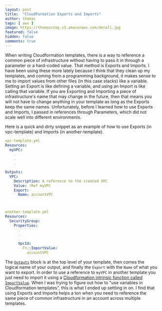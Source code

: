 ```yaml
---
layout: post
title:  "CloudFormation Exports and Imports"
author: thomas
tags: [ aws ]
image: https://thomasstep.s3.amazonaws.com/denali.jpg
featured: false
hidden: false
comments: true
---
```

When writing Cloudformation templates, there is a way to reference a common piece of infrastructure without having to pass it in through a parameter or a hard-coded value.
That method is Exports and Imports.
I have been using these more lately because I think that they clean up my templates, and coming from a programming background, it makes sense to me to import values from other files (in this case stacks) like a variable.
Setting an Export is like defining a variable, and using an Import is like calling that variable.
If you are Exporting and Importing a piece of infrastructure's name that may change in the future, then that means you will not have to change anything in your template as long as the Exports keep the same names.
Unfortunately, before I learned how to use Exports and Imports, I passed in references through Parameters, which did not scale well into different environments.

Here is a quick and dirty snippet as an example of how to use Exports (in vpc-template) and Imports (in another-template).
```yml
vpc-template.yml
Resources:
  myVPC:
    .
    .
    .

Outputs:
  VPC:
    Description: A reference to the created VPC
    Value: !Ref myVPC
    Export:
      Name: accountVPC



another-template.yml
Resources:
  SecurityGroup:
    Properties:
      .
      .
      .
      VpcId:
        Fn::ImportValue:
          accountVPC
```
The [`Outputs`](https://docs.aws.amazon.com/AWSCloudFormation/latest/UserGuide/outputs-section-structure.html) block is at the top level of your template, then comes the logical name of your output, and finally the `Export` with the `Name` of what you want to export.
In order to use a reference to `myVPC` in another template you just need to import it using a [Cloudformation intrinsic function called `ImportValue`](https://docs.aws.amazon.com/AWSCloudFormation/latest/UserGuide/intrinsic-function-reference-importvalue.html).
When I was trying to figure out how to "use variables in Cloudformation templates", this is what I ended up settling in on.
I find that using Exports and Imports helps a ton when you need to reference the same piece of common infrastructure in an account across multiple templates.
